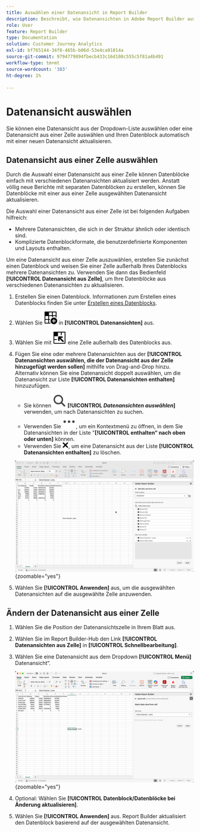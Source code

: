 ```yaml
---
title: Auswählen einer Datenansicht in Report Builder
description: Beschreibt, wie Datenansichten in Adobe Report Builder ausgewählt werden
role: User
feature: Report Builder
type: Documentation
solution: Customer Journey Analytics
exl-id: bf765144-34f8-465b-b06d-53e4ca91014a
source-git-commit: 9794779894fbecb433c16d108c555c5f81a4b491
workflow-type: tm+mt
source-wordcount: '383'
ht-degree: 1%

---
```


# Datenansicht auswählen

Sie können eine Datenansicht aus der Dropdown-Liste auswählen oder eine Datenansicht aus einer Zelle auswählen und Ihren Datenblock automatisch mit einer neuen Datenansicht aktualisieren.

## Datenansicht aus einer Zelle auswählen

Durch die Auswahl einer Datenansicht aus einer Zelle können Datenblöcke einfach mit verschiedenen Datenansichten aktualisiert werden. Anstatt völlig neue Berichte mit separaten Datenblöcken zu erstellen, können Sie Datenblöcke mit einer aus einer Zelle ausgewählten Datenansicht aktualisieren.

Die Auswahl einer Datenansicht aus einer Zelle ist bei folgenden Aufgaben hilfreich:

* Mehrere Datenansichten, die sich in der Struktur ähnlich oder identisch sind.
* Komplizierte Datenblockformate, die benutzerdefinierte Komponenten und Layouts enthalten.

Um eine Datenansicht aus einer Zelle auszuwählen, erstellen Sie zunächst einen Datenblock und weisen Sie einer Zelle außerhalb Ihres Datenblocks mehrere Datenansichten zu. Verwenden Sie dann das Bedienfeld **[!UICONTROL Datenansicht aus Zelle]**, um Ihre Datenblöcke aus verschiedenen Datenansichten zu aktualisieren.

1. Erstellen Sie einen Datenblock. Informationen zum Erstellen eines Datenblocks finden Sie unter [Erstellen eines Datenblocks](/help/report-builder/create-a-data-block.md).

1. Wählen Sie ![DataViewSelector](/help/assets/icons/DataViewSelector.svg) in **[!UICONTROL Datenansichten]** aus.

1. Wählen Sie mit ![DataBlockSelector](/help/assets/icons/DataBlockSelector.svg) eine Zelle außerhalb des Datenblocks aus.

1. Fügen Sie eine oder mehrere Datenansichten aus der **[!UICONTROL Datenansichten auswählen, die der Datenansicht aus der Zelle hinzugefügt werden sollen]** mithilfe von Drag-and-Drop hinzu. Alternativ können Sie eine Datenansicht doppelt auswählen, um die Datenansicht zur Liste **[!UICONTROL Datenansichten enthalten]** hinzuzufügen.

   * Sie können ![Suche](/help/assets/icons/Search.svg) **[!UICONTROL _Datenansichten auswählen_]** verwenden, um nach Datenansichten zu suchen.
   * Verwenden Sie ![MehrKlein](/help/assets/icons/MoreSmall.svg), um ein Kontextmenü zu öffnen, in dem Sie Datenansichten in der Liste &quot;**[!UICONTROL enthalten“ nach oben oder unten]** können.
   * Verwenden Sie ![CrossSize](/help/assets/icons/CrossSize75.svg), um eine Datenansicht aus der Liste **[!UICONTROL Datenansichten enthalten]** zu löschen.

   ![Datenansicht aus einer Zelle auswählen](assets/dataviews-from-a-cell.png){zoomable="yes"}

1. Wählen Sie **[!UICONTROL Anwenden]** aus, um die ausgewählten Datenansichten auf die ausgewählte Zelle anzuwenden.


## Ändern der Datenansicht aus einer Zelle

1. Wählen Sie die Position der Datenansichtszelle in Ihrem Blatt aus.
1. Wählen Sie im Report Builder-Hub den Link **[!UICONTROL Datenansichten aus Zelle]** in **[!UICONTROL Schnellbearbeitung]**.
1. Wählen Sie eine Datenansicht aus dem Dropdown **[!UICONTROL Menü]** Datenansicht“.

   ![Datenansicht aus einer Zelle ändern](assets/change-data-view-from-cell.png){zoomable="yes"}
1. Optional: Wählen Sie **[!UICONTROL Datenblock/Datenblöcke bei Änderung aktualisieren]**.

1. Wählen Sie **[!UICONTROL Anwenden]** aus. Report Builder aktualisiert den Datenblock basierend auf der ausgewählten Datenansicht.
